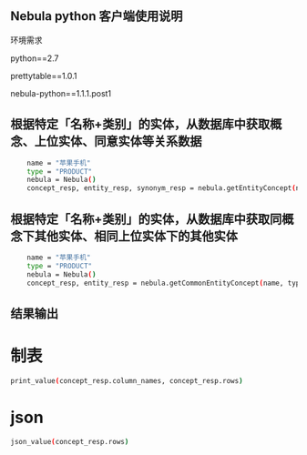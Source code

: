 Nebula python 客户端使用说明
--------------------------------------------
环境需求

python==2.7

prettytable==1.0.1

nebula-python==1.1.1.post1	

## 根据特定「名称+类别」的实体，从数据库中获取概念、上位实体、同意实体等关系数据


```bash
    name = "苹果手机"
    type = "PRODUCT"
    nebula = Nebula()
    concept_resp, entity_resp, synonym_resp = nebula.getEntityConcept(name, type)
```

## 根据特定「名称+类别」的实体，从数据库中获取同概念下其他实体、相同上位实体下的其他实体


```bash
    name = "苹果手机"
    type = "PRODUCT"
    nebula = Nebula()
    concept_resp, entity_resp = nebula.getCommonEntityConcept(name, type)
```

## 结果输出
# 制表
```bash
print_value(concept_resp.column_names, concept_resp.rows)
```

# json
```bash
json_value(concept_resp.rows)
```